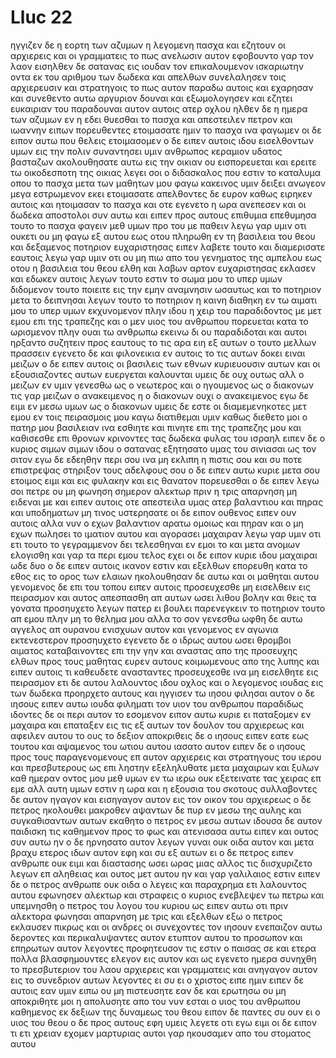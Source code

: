 # Lluc 22
ηγγιζεν δε η εορτη των αζυμων η λεγομενη πασχα
και εζητουν οι αρχιερεις και οι γραμματεις το πως ανελωσιν αυτον εφοβουντο γαρ τον λαον
εισηλθεν δε σατανας εις ιουδαν τον επικαλουμενον ισκαριωτην οντα εκ του αριθμου των δωδεκα
και απελθων συνελαλησεν τοις αρχιερευσιν και στρατηγοις το πως αυτον παραδω αυτοις
και εχαρησαν και συνεθεντο αυτω αργυριον δουναι
και εξωμολογησεν και εζητει ευκαιριαν του παραδουναι αυτον αυτοις ατερ οχλου
ηλθεν δε η ημερα των αζυμων εν η εδει θυεσθαι το πασχα
και απεστειλεν πετρον και ιωαννην ειπων πορευθεντες ετοιμασατε ημιν το πασχα ινα φαγωμεν
οι δε ειπον αυτω που θελεις ετοιμασομεν 
ο δε ειπεν αυτοις ιδου εισελθοντων υμων εις την πολιν συναντησει υμιν ανθρωπος κεραμιον υδατος βασταζων ακολουθησατε αυτω εις την οικιαν ου εισπορευεται
και ερειτε τω οικοδεσποτη της οικιας λεγει σοι ο διδασκαλος που εστιν το καταλυμα οπου το πασχα μετα των μαθητων μου φαγω
κακεινος υμιν δειξει ανωγεον μεγα εστρωμενον εκει ετοιμασατε
απελθοντες δε ευρον καθως ειρηκεν αυτοις και ητοιμασαν το πασχα
και οτε εγενετο η ωρα ανεπεσεν και οι δωδεκα αποστολοι συν αυτω
και ειπεν προς αυτους επιθυμια επεθυμησα τουτο το πασχα φαγειν μεθ υμων προ του με παθειν
λεγω γαρ υμιν οτι ουκετι ου μη φαγω εξ αυτου εως οτου πληρωθη εν τη βασιλεια του θεου
και δεξαμενος ποτηριον ευχαριστησας ειπεν λαβετε τουτο και διαμερισατε εαυτοις
λεγω γαρ υμιν οτι ου μη πιω απο του γενηματος της αμπελου εως οτου η βασιλεια του θεου ελθη
και λαβων αρτον ευχαριστησας εκλασεν και εδωκεν αυτοις λεγων τουτο εστιν το σωμα μου το υπερ υμων διδομενον τουτο ποιειτε εις την εμην αναμνησιν
ωσαυτως και το ποτηριον μετα το δειπνησαι λεγων τουτο το ποτηριον η καινη διαθηκη εν τω αιματι μου το υπερ υμων εκχυνομενον
πλην ιδου η χειρ του παραδιδοντος με μετ εμου επι της τραπεζης
και ο μεν υιος του ανθρωπου πορευεται κατα το ωρισμενον πλην ουαι τω ανθρωπω εκεινω δι ου παραδιδοται
και αυτοι ηρξαντο συζητειν προς εαυτους το τις αρα ειη εξ αυτων ο τουτο μελλων πρασσειν
εγενετο δε και φιλονεικια εν αυτοις το τις αυτων δοκει ειναι μειζων
ο δε ειπεν αυτοις οι βασιλεις των εθνων κυριευουσιν αυτων και οι εξουσιαζοντες αυτων ευεργεται καλουνται
υμεις δε ουχ ουτως αλλ ο μειζων εν υμιν γενεσθω ως ο νεωτερος και ο ηγουμενος ως ο διακονων
τις γαρ μειζων ο ανακειμενος η ο διακονων ουχι ο ανακειμενος εγω δε ειμι εν μεσω υμων ως ο διακονων
υμεις δε εστε οι διαμεμενηκοτες μετ εμου εν τοις πειρασμοις μου
καγω διατιθεμαι υμιν καθως διεθετο μοι ο πατηρ μου βασιλειαν
ινα εσθιητε και πινητε επι της τραπεζης μου  και καθισεσθε επι θρονων κρινοντες τας δωδεκα φυλας του ισραηλ
ειπεν δε ο κυριος σιμων σιμων ιδου ο σατανας εξητησατο υμας του σινιασαι ως τον σιτον
εγω δε εδεηθην περι σου ινα μη εκλιπη  η πιστις σου και συ ποτε επιστρεψας στηριξον τους αδελφους σου
ο δε ειπεν αυτω κυριε μετα σου ετοιμος ειμι και εις φυλακην και εις θανατον πορευεσθαι
ο δε ειπεν λεγω σοι πετρε ου μη φωνηση σημερον αλεκτωρ πριν η τρις απαρνηση μη ειδεναι με
και ειπεν αυτοις οτε απεστειλα υμας ατερ βαλαντιου και πηρας και υποδηματων μη τινος υστερησατε οι δε ειπον ουθενος
ειπεν ουν αυτοις αλλα νυν ο εχων βαλαντιον αρατω ομοιως και πηραν και ο μη εχων πωλησει το ιματιον αυτου και αγορασει μαχαιραν
λεγω γαρ υμιν οτι ετι τουτο το γεγραμμενον δει τελεσθηναι εν εμοι το και μετα ανομων ελογισθη και γαρ τα περι εμου τελος εχει
οι δε ειπον κυριε ιδου μαχαιραι ωδε δυο ο δε ειπεν αυτοις ικανον εστιν
και εξελθων επορευθη κατα το εθος εις το ορος των ελαιων ηκολουθησαν δε αυτω και οι μαθηται αυτου
γενομενος δε επι του τοπου ειπεν αυτοις προσευχεσθε μη εισελθειν εις πειρασμον
και αυτος απεσπασθη απ αυτων ωσει λιθου βολην και θεις τα γονατα προσηυχετο
λεγων πατερ ει βουλει παρενεγκειν το ποτηριον τουτο απ εμου πλην μη το θελημα μου αλλα το σον γενεσθω 
ωφθη δε αυτω αγγελος απ ουρανου ενισχυων αυτον
και γενομενος εν αγωνια εκτενεστερον προσηυχετο εγενετο δε ο ιδρως αυτου ωσει θρομβοι αιματος καταβαινοντες επι την γην
και αναστας απο της προσευχης ελθων προς τους μαθητας ευρεν αυτους κοιμωμενους απο της λυπης
και ειπεν αυτοις τι καθευδετε ανασταντες προσευχεσθε ινα μη εισελθητε εις πειρασμον
ετι δε αυτου λαλουντος ιδου οχλος και ο λεγομενος ιουδας εις των δωδεκα προηρχετο αυτους και ηγγισεν τω ιησου φιλησαι αυτον
ο δε ιησους ειπεν αυτω ιουδα φιληματι τον υιον του ανθρωπου παραδιδως
ιδοντες δε οι περι αυτον το εσομενον ειπον αυτω κυριε ει παταξομεν εν μαχαιρα
και επαταξεν εις τις εξ αυτων τον δουλον του αρχιερεως και αφειλεν αυτου το ους το δεξιον
αποκριθεις δε ο ιησους ειπεν εατε εως τουτου και αψαμενος του ωτιου αυτου ιασατο αυτον
ειπεν δε ο ιησους προς τους παραγενομενους επ αυτον αρχιερεις και στρατηγους του ιερου και πρεσβυτερους ως επι ληστην εξεληλυθατε μετα μαχαιρων και ξυλων
καθ ημεραν οντος μου μεθ υμων εν τω ιερω ουκ εξετεινατε τας χειρας επ εμε αλλ αυτη υμων εστιν η ωρα και η εξουσια του σκοτους
συλλαβοντες δε αυτον ηγαγον και εισηγαγον αυτον εις τον οικον του αρχιερεως ο δε πετρος ηκολουθει μακροθεν
αψαντων δε πυρ εν μεσω της αυλης και συγκαθισαντων αυτων εκαθητο ο πετρος εν μεσω αυτων
ιδουσα δε αυτον παιδισκη τις καθημενον προς το φως και ατενισασα αυτω ειπεν και ουτος συν αυτω ην
ο δε ηρνησατο αυτον λεγων γυναι ουκ οιδα αυτον
και μετα βραχυ ετερος ιδων αυτον εφη και συ εξ αυτων ει ο δε πετρος ειπεν ανθρωπε ουκ ειμι
και διαστασης ωσει ωρας μιας αλλος τις διισχυριζετο λεγων επ αληθειας και ουτος μετ αυτου ην και γαρ γαλιλαιος εστιν
ειπεν δε ο πετρος ανθρωπε ουκ οιδα ο λεγεις και παραχρημα ετι λαλουντος αυτου εφωνησεν αλεκτωρ
και στραφεις ο κυριος ενεβλεψεν τω πετρω και υπεμνησθη ο πετρος του λογου του κυριου ως ειπεν αυτω οτι πριν αλεκτορα φωνησαι απαρνηση με τρις
και εξελθων εξω ο πετρος εκλαυσεν πικρως
και οι ανδρες οι συνεχοντες τον ιησουν ενεπαιζον αυτω δεροντες
και περικαλυψαντες αυτον ετυπτον αυτου το προσωπον και επηρωτων αυτον λεγοντες προφητευσον τις εστιν ο παισας σε
και ετερα πολλα βλασφημουντες ελεγον εις αυτον
και ως εγενετο ημερα συνηχθη το πρεσβυτεριον του λαου αρχιερεις και γραμματεις και ανηγαγον αυτον εις το συνεδριον αυτων λεγοντες
ει συ ει ο χριστος ειπε ημιν ειπεν δε αυτοις εαν υμιν ειπω ου μη πιστευσητε
εαν δε και ερωτησω ου μη αποκριθητε μοι η απολυσητε
απο του νυν εσται ο υιος του ανθρωπου καθημενος εκ δεξιων της δυναμεως του θεου
ειπον δε παντες συ ουν ει ο υιος του θεου ο δε προς αυτους εφη υμεις λεγετε οτι εγω ειμι
οι δε ειπον τι ετι χρειαν εχομεν μαρτυριας αυτοι γαρ ηκουσαμεν απο του στοματος αυτου
